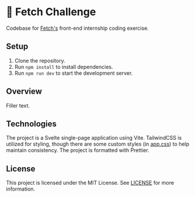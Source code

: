 # 🐶 Fetch Challenge

Codebase for [Fetch's](https://fetch.com/) front-end internship coding exercise.

## Setup

1. Clone the repository.
2. Run `npm install` to install dependencies.
3. Run `npm run dev` to start the development server.

## Overview

Filler text.

## Technologies

The project is a Svelte single-page application using Vite. TailwindCSS is utilized for styling, though there are some custom styles (in [app.css](./src/app.css)) to help maintain consistency. The project is formatted with Prettier.

## License

This project is licensed under the MIT License. See [LICENSE](./LICENSE) for more information.
